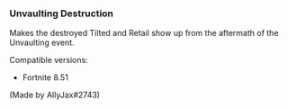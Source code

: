 ### Unvaulting Destruction
Makes the destroyed Tilted and Retail show up from the aftermath of the Unvaulting event. 

Compatible versions:
- Fortnite 8.51

(Made by AllyJax#2743)
